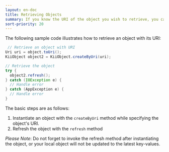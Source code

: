 ```yaml
---
layout: en-doc
title: Retrieving Objects
summary: If you know the URI of the object you wish to retrieve, you can directly retrieve the object from Kii Cloud. The URI is useful as a unique identifier of the object.
sort-priority: 20
---
```

The following sample code illustrates how to retrieve an object with its URI:

```java
 // Retrieve an object with URI
Uri uri = object.toUri();
KiiObject object2 = KiiObject.createByUri(uri);

// Retrieve the object
try {
  object2.refresh();
} catch (IOException e) {
  // Handle error
} catch (AppException e) {
  // Handle error
}
```

The basic steps are as follows:

1. Instantiate an object with the `createByUri` method while specifying the object's URI.
2. Refresh the object with the `refresh` method

*Please Note*: Do not forget to invoke the refresh method after instantiating the object, or your local object will not be updated to the latest key-values.

